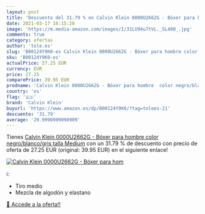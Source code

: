```yaml
---
layout: post
title: 'Descuento del 31.79 % en Calvin Klein 0000U2662G - Bóxer para hom'
date: 2021-03-17 16:15:28
image: 'https://m.media-amazon.com/images/I/31LU94u7tVL._SL400_.jpg'
comments: true
category: ofertas
author: 'tole.es'
slug: 'B00124Y9K0-es Calvin Klein 0000U2662G - Bóxer para hombre color...'
sku: 'B00124Y9K0-es'
actualPrice: 27.25 EUR
currency: EUR
price: 27.25
comparePrice: 39.95 EUR
prodname: 'Calvin Klein 0000U2662G - Bóxer para hombre  color negro/blanco/gris  talla Medium'
country: 'es'
flag: '🇪🇸'
brand: 'Calvin Klein'
buyurl: 'https://www.amazon.es/dp/B00124Y9K0/?tag=tolees-21'
descuento: '31.79'
average: '29.9990909090909'
---
```


Tienes [Calvin Klein 0000U2662G - Bóxer para hombre  color negro/blanco/gris  talla Medium](https://www.amazon.es/dp/B00124Y9K0/?tag=tolees-21) con un 31.79 % de descuento con precio de oferta de 27.25 EUR (original: 39.95 EUR) en el siguiente enlace!

[![Calvin Klein 0000U2662G - Bóxer para hom](https://m.media-amazon.com/images/I/31LU94u7tVL._SL400_.jpg)](https://www.amazon.es/dp/B00124Y9K0/?tag=tolees-21)

ℹ️:

- Tiro medio
- Mezcla de algodón y elastano

[🛒 Accede a la oferta!!](https://www.amazon.es/dp/B00124Y9K0/?tag=tolees-21)
